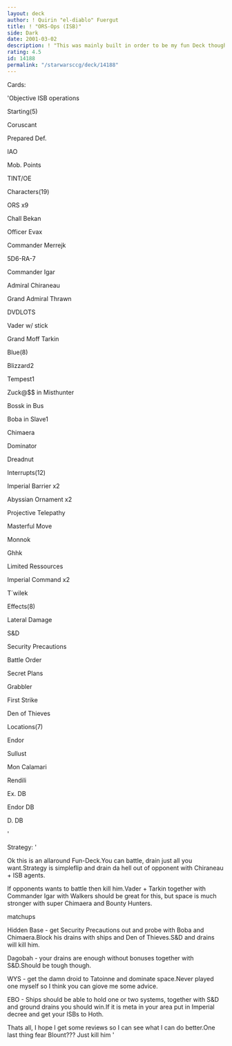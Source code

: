 ```yaml
---
layout: deck
author: ! Quirin "el-diablo" Fuergut
title: ! "ORS-Ops (ISB)"
side: Dark
date: 2001-03-02
description: ! "This was mainly built in order to be my fun Deck though I need your suggestions to make it better."
rating: 4.5
id: 14188
permalink: "/starwarsccg/deck/14188"
---
```

Cards: 

'Objective ISB operations


Starting(5)

Coruscant

Prepared Def.

IAO

Mob. Points

TINT/OE


Characters(19)

ORS x9

Chall Bekan

Officer Evax

Commander Merrejk

5D6-RA-7

Commander Igar

Admiral Chiraneau

Grand Admiral Thrawn

DVDLOTS

Vader w/ stick

Grand Moff Tarkin


Blue(8)

Blizzard2

Tempest1

Zuck@$$ in Misthunter

Bossk in Bus

Boba in Slave1

Chimaera

Dominator

Dreadnut


Interrupts(12)

Imperial Barrier x2

Abyssian Ornament x2

Projective Telepathy

Masterful Move 

Monnok 

Ghhk

Limited Ressources

Imperial Command x2

T´wilek


Effects(8)

Lateral Damage

S&D

Security Precautions

Battle Order 

Secret Plans

Grabbler

First Strike

Den of Thieves


Locations(7)

Endor

Sullust

Mon Calamari

Rendili

Ex. DB

Endor DB

D. DB

'

Strategy: '

Ok this is an allaround Fun-Deck.You can battle, drain just all you want.Strategy is simpleflip and drain da hell out of opponent with Chiraneau + ISB agents.

If opponents wants to battle then kill him.Vader + Tarkin together with Commander Igar with Walkers should be great for this, but space is much stronger with super Chimaera and Bounty Hunters.


matchups


Hidden Base - get Security Precautions out and probe with Boba and Chimaera.Block his drains with ships and Den of Thieves.S&D and drains will kill him.


Dagobah - your drains are enough without bonuses together with S&D.Should be tough though.


WYS - get the damn droid to Tatoinne and dominate space.Never played one myself so I think you can giove me some advice.


EBO - Ships should be able to hold one or two systems, together with S&D and ground drains you should win.If it is meta in your area put in Imperial decree and get your ISBs to Hoth.


Thats all, I hope I get some reviews so I can see what I can do better.One last thing fear Blount??? Just kill him  '
